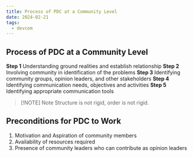 ```yaml
---
title: Process of PDC at a Community Level
date: 2024-02-21
tags:
  - devcom
---
```

## Process of PDC at a Community Level
**Step 1**
Understanding ground realities and establish relationship
**Step 2**
Involving community in identification of the problems
**Step 3**
Identifying community groups, opinion leaders, and other stakeholders
**Step 4**
Identifying communication needs, objectives and activities
**Step 5**
Identifying appropriate communication tools


> [!NOTE] Note
> Structure is not rigid, order is not rigid.

## Preconditions for PDC to Work
1) Motivation and Aspiration of community members
2) Availability of resources required
3) Presence of community leaders who can contribute as opinion leaders